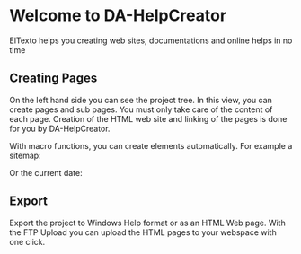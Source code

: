 # Welcome to DA-HelpCreator

ElTexto helps you creating web sites, documentations and online helps in no time

## Creating Pages

On the left hand side you can see the project tree. In this view, you can create pages and sub pages. You must only take care of the content of each page. Creation of the HTML web site and linking of the pages is done for you by DA-HelpCreator. 

With macro functions, you can create elements automatically. For example a sitemap:

<!--sitemap-->

Or the current date:

<!--date-->

## Export

Export the project to Windows Help format or as an HTML Web page. With the FTP Upload you can upload the HTML pages to your webspace with one click.